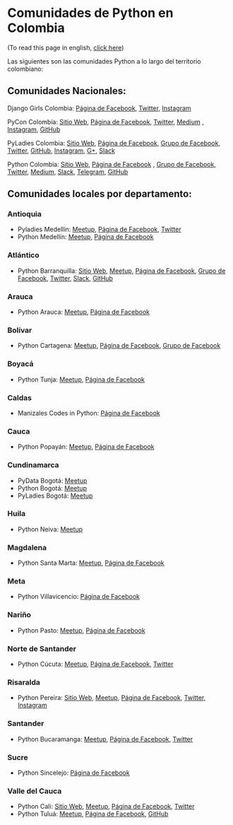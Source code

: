 # Comunidades de Python en Colombia

(To read this page in english, [click here](https://github.com/ColombiaPython/communities/blob/master/README_EN.md))

Las siguientes son las comunidades Python a lo largo del territorio colombiano:

## Comunidades Nacionales:

Django Girls Colombia: [Página de Facebook](https://www.facebook.com/djangogirlscolombia), [Twitter](https://twitter.com/djangogirlsco), [Instagram](https://www.instagram.com/DjangoGirlsCo/)

PyCon Colombia: [Sitio Web](https://www.pycon.co), [Página de Facebook](https://www.facebook.com/pyconcolombia), [Twitter](https://twitter.com/pyconcolombia), [Medium](https://medium.com/@pyconcolombia) , [Instagram](https://instagram.com/pyconcolombia/), [GitHub](https://github.com/pyconcolombia)

PyLadies Colombia: [Sitio Web](http://pyladies.co/), [Página de Facebook](https://www.facebook.com/pyladiesco/), [Grupo de Facebook](https://www.facebook.com/groups/374129263076607/), [Twitter](https://twitter.com/pyladies_co), [GitHub](https://github.com/pyladies-colombia), [Instagram](https://www.instagram.com/pyladies_co/), [G+](http://bit.ly/pyladiescog), [Slack](http://bit.ly/slackpyladiesco)

Python Colombia: [Sitio Web](https://www.python.org.co), [Página de Facebook](https://www.facebook.com/ColombiaPython/) , [Grupo de Facebook](https://www.facebook.com/groups/pythonco/), [Twitter](https://twitter.com/colombiapython), [Medium](https://medium.com/@pythoncolombia), [Slack](https://python-colombia.slack.com), [Telegram](https://t.me/pythoncolombia), [GitHub](https://github.com/ColombiaPython)

## Comunidades locales por departamento:

### Antioquia

* Pyladies Medellín: [Meetup](https://www.meetup.com/Python-Ladies-Medellin/), [Página de Facebook](https://www.facebook.com/pyladiesmedellin/), [Twitter](https://twitter.com/pyladiesmed)
* Python Medellín: [Meetup](https://www.meetup.com/Medellin-Python-y-Django-Meetup/), [Página de Facebook](https://www.facebook.com/pythonmedellin/)

### Atlántico

* Python Barranquilla: [Sitio Web](http://pybaq.co/), [Meetup](https://www.meetup.com/pythonbaq/), [Página de Facebook](https://www.facebook.com/pybaq/), [Grupo de Facebook](https://www.facebook.com/groups/813920708682845), [Twitter](https://twitter.com/pybaq), [Slack](https://pybaq.slack.com), [GitHub](https://github.com/PyBAQ)

### Arauca

* Python Arauca: [Meetup](https://www.meetup.com/PythonArauca/), [Página de Facebook](https://www.facebook.com/pythonarauca/)

### Bolívar

* Python Cartagena: [Meetup](https://www.meetup.com/Python-Django-CTG/), [Página de Facebook](https://www.facebook.com/Python-CTG-122260291668601/), [Grupo de Facebook](https://www.facebook.com/groups/pydjctg)

### Boyacá

* Python Tunja: [Meetup](https://www.meetup.com/PythonTunja/), [Página de Facebook](https://www.facebook.com/PythonTunja/)

### Caldas

* Manizales Codes in Python: [Página de Facebook](https://www.facebook.com/manizalescodesinpython/)

### Cauca

* Python Popayán: [Meetup](https://www.meetup.com/comunidad-python-popayan/), [Página de Facebook](https://www.facebook.com/pythonistapopayan/)

### Cundinamarca

* PyData Bogotá: [Meetup](https://www.meetup.com/PyData-Bogota/)
* Python Bogotá: [Meetup](https://www.meetup.com/es/pythonbogota/)
* PyLadies Bogotá: [Meetup](https://www.meetup.com/Pyladies-Co-Bogota/)

### Huila

* Python Neiva: [Meetup](https://www.meetup.com/es/PythonNeiva/)

### Magdalena

* Python Santa Marta: [Meetup](https://www.meetup.com/python-santamarta/), [Página de Facebook](https://www.facebook.com/pythonsantamarta/)

### Meta

* Python Villavicencio: [Página de Facebook](https://www.facebook.com/pythonvi/)

### Nariño

* Python Pasto: [Meetup](https://www.meetup.com/Pasto-Python/), [Página de Facebook](https://www.facebook.com/PythonPasto/)

### Norte de Santander

* Python Cúcuta: [Meetup](https://www.meetup.com/Python-Cucuta/), [Página de Facebook](https://www.facebook.com/PythonCucuta/), [Twitter](https://twitter.com/PythonCucuta)

### Risaralda

* Python Pereira: [Sitio Web](http://PyPereira.co), [Meetup](https://www.meetup.com/es/pythonpereira/), [Página de Facebook](https://www.facebook.com/pythonpereira), [Twitter](https://twitter.com/pythonpereira), [Instagram](https://instagram.com/pythonpereira)

### Santander

* Python Bucaramanga: [Meetup](https://www.meetup.com/PythonBucaramanga/), [Página de Facebook](https://www.facebook.com/PythonBucaramanga/), [Twitter](https://www.twitter.com/PyBuc/)

### Sucre

* Python Sincelejo: [Página de Facebook](https://www.facebook.com/PythonSincelejo/)

### Valle del Cauca

* Python Cali: [Sitio Web](https://www.pythoncali.com), [Meetup](https://www.meetup.com/Python-Cali/), [Página de Facebook](https://www.facebook.com/pythoncali/), [Twitter](https://twitter.com/pythoncali)
* Python Tuluá: [Meetup](https://www.meetup.com/Python-Tulua/), [Página de Facebook](https://www.facebook.com/pythontulua/), [GitHub](https://github.com/PythonTulua)
